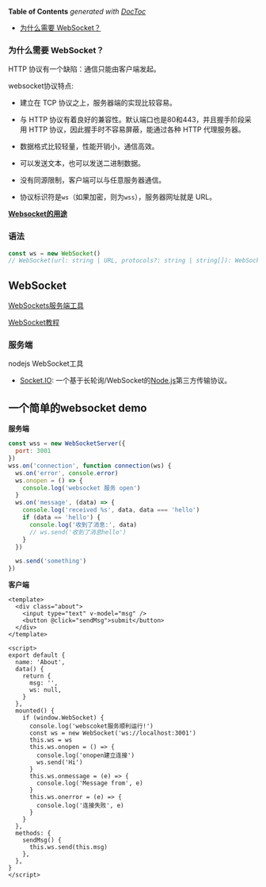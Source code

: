 <!-- START doctoc generated TOC please keep comment here to allow auto update -->
<!-- DON'T EDIT THIS SECTION, INSTEAD RE-RUN doctoc TO UPDATE -->
**Table of Contents**  *generated with [DocToc](https://github.com/thlorenz/doctoc)*

- [为什么需要 WebSocket？](#%E4%B8%BA%E4%BB%80%E4%B9%88%E9%9C%80%E8%A6%81-websocket)

<!-- END doctoc generated TOC please keep comment here to allow auto update -->

### 为什么需要 WebSocket？

HTTP 协议有一个缺陷：通信只能由客户端发起。

websocket协议特点:

- 建立在 TCP 协议之上，服务器端的实现比较容易。

- 与 HTTP 协议有着良好的兼容性。默认端口也是80和443，并且握手阶段采用 HTTP 协议，因此握手时不容易屏蔽，能通过各种 HTTP 代理服务器。
- 数据格式比较轻量，性能开销小，通信高效。
- 可以发送文本，也可以发送二进制数据。
- 没有同源限制，客户端可以与任意服务器通信。
- 协议标识符是`ws`（如果加密，则为`wss`），服务器网址就是 URL。

[**Websocket的用途**](https://blog.51cto.com/yuexiaosheng/2482706)



### 语法

```js
const ws = new WebSocket()
// WebSocket(url: string | URL, protocols?: string | string[]): WebSocket
```



## WebSocket

[WebSockets服务端工具](https://developer.mozilla.org/zh-CN/docs/Web/API/WebSockets_API)

[WebSocket教程](http://www.ruanyifeng.com/blog/2017/05/websocket.html)

### 服务端

nodejs WebSocket工具

- [Socket.IO](http://socket.io/): 一个基于长轮询/WebSocket的[Node.js](http://nodejs.org/)第三方传输协议。



## 一个简单的websocket demo

**服务端**

```js
const wss = new WebSocketServer({
  port: 3001
})
wss.on('connection', function connection(ws) {
  ws.on('error', console.error)
  ws.onopen = () => {
    console.log('websocket 服务 open')
  }
  ws.on('message', (data) => {
    console.log('received %s', data, data === 'hello')
    if (data == 'hello') {
      console.log('收到了消息:', data)
      // ws.send('收到了消息hello')
    }
  })

  ws.send('something')
})
```

**客户端**

```vue
<template>
  <div class="about">
    <input type="text" v-model="msg" />
    <button @click="sendMsg">submit</button>
  </div>
</template>

<script>
export default {
  name: 'About',
  data() {
    return {
      msg: '',
      ws: null,
    }
  },
  mounted() {
    if (window.WebSocket) {
      console.log('webscoket服务顺利运行!')
      const ws = new WebSocket('ws://localhost:3001')
      this.ws = ws
      this.ws.onopen = () => {
        console.log('onopen建立连接')
        ws.send('Hi')
      }
      this.ws.onmessage = (e) => {
        console.log('Message from', e)
      }
      this.ws.onerror = (e) => {
        console.log('连接失败', e)
      }
    }
  },
  methods: {
    sendMsg() {
      this.ws.send(this.msg)
    },
  },
}
</script>
```

